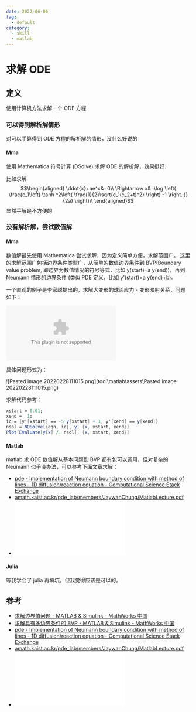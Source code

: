 ```yaml
---
date: 2022-06-06
tag:
  - default
category:
  - skill
  - matlab
---
```



# 求解 ODE


## 定义

使用计算机方法求解一个 ODE 方程

### 可以得到解析解情形

对可以手算得到 ODE 方程的解析解的情形，没什么好说的

#### Mma

使用 Mathematica 符号计算 (DSolve) 求解 ODE 的解析解，效果挺好.

比如求解
$$\begin{aligned}
	\ddot{x}+ae^x&=0\\
	\Rightarrow x&=\log \left( \frac{c_1\left( \tanh ^2\left( \frac{1}{2}\sqrt{c_1(c_2+t)^2} \right) -1 \right. )}{2a} \right)\\
\end{aligned}$$
显然手解是不方便的

### 没有解析解，尝试数值解

#### Mma
数值解最先使用 Mathematica 尝试求解，因为定义简单方便，求解范围广。
这里的求解范围广包括边界条件类型广，从简单的数值边界条件到 BVP(Boundary value problem, 即边界为数值情况的符号等式，比如 y(start)=a y(end))，再到 Neumann 情形的边界条件 (类似 PDE 定义，比如 y'(start)=a y(end)+b)。

一个直观的例子是李家聪提出的，求解大变形的球面应力 - 变形映射关系，问题如下：

![小球膨胀理论计算.docx](tool\matlab\assets\小球膨胀理论计算.docx)

具体问题形式为：

![Pasted image 20220228111015.png](tool\matlab\assets\Pasted image 20220228111015.png)

求解代码参考：

```mathematica
xstart = 0.01;
xend =  1;
ic = {y'[xstart] == -5 y[xstart] + 3, y'[xend] == y[xend]}
nsol = NDSolve[{eqn, ic}, y, {x, xstart, xend}]
Plot[Evaluate[y[x] /. nsol], {x, xstart, xend}]
```

#### Matlab

matlab 求 ODE 数值解从基本问题到 BVP 都有包可以调用，但对复杂的 Neumann 似乎没办法，可以参考下面文章求解：

- [pde - Implementation of Neumann boundary condition with method of lines - 1D diffusion/reaction equation - Computational Science Stack Exchange](https://scicomp.stackexchange.com/questions/21692/implementation-of-neumann-boundary-condition-with-method-of-lines-1d-Diffusion)
- [amath.kaist.ac.kr/pde_lab/members/JaywanChung/MatlabLecture.pdf](http://amath.kaist.ac.kr/pde_lab/members/JaywanChung/MatlabLecture.pdf)
- ![10.1.1.390.7447.pdf](tool\matlab\assets\10.1.1.390.7447.pdf)

#### Julia

等我学会了 julia 再填坑，但我觉得应该是可以的。

## 参考

- [求解边界值问题 - MATLAB & Simulink - MathWorks 中国](https://ww2.mathworks.cn/help/matlab/math/boundary-value-problems.html)
- [求解具有多边界条件的 BVP - MATLAB & Simulink - MathWorks 中国](https://ww2.mathworks.cn/help/matlab/math/solve-bvp-with-multiple-boundary-conditions.html)
- [pde - Implementation of Neumann boundary condition with method of lines - 1D diffusion/reaction equation - Computational Science Stack Exchange](https://scicomp.stackexchange.com/questions/21692/implementation-of-neumann-boundary-condition-with-method-of-lines-1d-Diffusion)
- [amath.kaist.ac.kr/pde_lab/members/JaywanChung/MatlabLecture.pdf](http://amath.kaist.ac.kr/pde_lab/members/JaywanChung/MatlabLecture.pdf)
- ![10.1.1.390.7447.pdf](tool\matlab\assets\10.1.1.390.7447.pdf)
